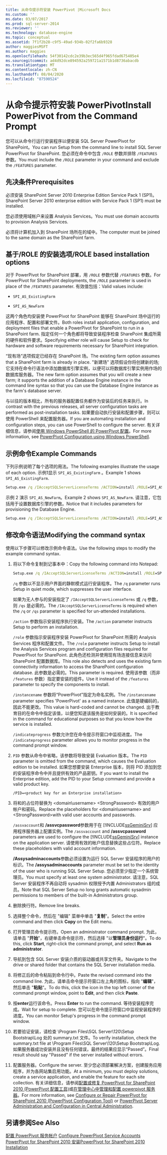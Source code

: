 ```yaml
---
title: 从命令提示符安装 PowerPivot |Microsoft Docs
ms.custom: ''
ms.date: 03/07/2017
ms.prod: sql-server-2014
ms.reviewer: ''
ms.technology: database-engine
ms.topic: conceptual
ms.assetid: 7f1f2b28-c9f5-49ad-934b-02f2fa6b9328
author: maggiesMSFT
ms.author: maggies
ms.openlocfilehash: 54f30142cdc2e39b3ec565d4f965fdad675405e4
ms.sourcegitcommit: ad4d92dce894592a259721a1571b1d8736abacdb
ms.translationtype: MT
ms.contentlocale: zh-CN
ms.lasthandoff: 08/04/2020
ms.locfileid: "87590524"
---
```

# <a name="install-powerpivot-from-the-command-prompt"></a><span data-ttu-id="0e35b-102">从命令提示符安装 PowerPivot</span><span class="sxs-lookup"><span data-stu-id="0e35b-102">Install PowerPivot from the Command Prompt</span></span>
  <span data-ttu-id="0e35b-103">您可以从命令行运行安装程序以便安装 SQL Server PowerPivot for SharePoint。</span><span class="sxs-lookup"><span data-stu-id="0e35b-103">You can run Setup from the command line to install SQL Server PowerPivot for SharePoint.</span></span> <span data-ttu-id="0e35b-104">您必须在命令中包含 `/ROLE` 参数并排除 `/FEATURES` 参数。</span><span class="sxs-lookup"><span data-stu-id="0e35b-104">You must include the `/ROLE` parameter in your command and exclude the `/FEATURES` parameter.</span></span>  
  
## <a name="prerequisites"></a><span data-ttu-id="0e35b-105">先决条件</span><span class="sxs-lookup"><span data-stu-id="0e35b-105">Prerequisites</span></span>  
 <span data-ttu-id="0e35b-106">必须安装 SharePoint Server 2010 Enterprise Edition Service Pack 1 (SP1)。</span><span class="sxs-lookup"><span data-stu-id="0e35b-106">SharePoint Server 2010 enterprise edition with Service Pack 1 (SP1) must be installed.</span></span>  
  
 <span data-ttu-id="0e35b-107">您必须使用域帐户来设置 Analysis Services。</span><span class="sxs-lookup"><span data-stu-id="0e35b-107">You must use domain accounts to provision Analysis Services.</span></span>  
  
 <span data-ttu-id="0e35b-108">必须将计算机加入到 SharePoint 场所在的域中。</span><span class="sxs-lookup"><span data-stu-id="0e35b-108">The computer must be joined to the same domain as the SharePoint farm.</span></span>  
  
##  <a name="role-based-installation-options"></a><a name="Commands"></a><span data-ttu-id="0e35b-109">基于/ROLE 的安装选项</span><span class="sxs-lookup"><span data-stu-id="0e35b-109">/ROLE based installation options</span></span>  
 <span data-ttu-id="0e35b-110">对于 PowerPivot for SharePoint 部署，用 `/ROLE` 参数代替 `/FEATURES` 参数。</span><span class="sxs-lookup"><span data-stu-id="0e35b-110">For PowerPivot for SharePoint deployments, the `/ROLE` parameter is used in place of the `/FEATURES` parameter.</span></span> <span data-ttu-id="0e35b-111">有效值包括：</span><span class="sxs-lookup"><span data-stu-id="0e35b-111">Valid values include:</span></span>  
  
-   `SPI_AS_ExistingFarm`  
  
-   `SPI_AS_NewFarm`  
  
 <span data-ttu-id="0e35b-112">这两个角色均安装使 PowerPivot for SharePoint 能够在 SharePoint 场中运行的应用程序、配置和部署文件。</span><span class="sxs-lookup"><span data-stu-id="0e35b-112">Both roles install application, configuration, and deployment files that enable a PowerPivot for SharePoint to run in a SharePoint farm.</span></span> <span data-ttu-id="0e35b-113">指定任何一个角色都将导致安装程序检查 SharePoint 集成所需的硬件和软件要求。</span><span class="sxs-lookup"><span data-stu-id="0e35b-113">Specifying either role will cause Setup to check for hardware and software requirements necessary for SharePoint integration.</span></span>  
  
 <span data-ttu-id="0e35b-114">“现有场”选项假定已经存在 SharePoint 场。</span><span class="sxs-lookup"><span data-stu-id="0e35b-114">The existing farm option assumes that a SharePoint farm is already in place.</span></span> <span data-ttu-id="0e35b-115">"新建场" 选项假设你将创建新的场;它支持在命令行语法中添加数据库引擎实例，以便可以将数据库引擎实例用作场的数据库服务器。</span><span class="sxs-lookup"><span data-stu-id="0e35b-115">The new farm option assumes that you will create a new farm; it supports the addition of a Database Engine instance in the command line syntax so that you can use the Database Engine instance as the farm's database server.</span></span>  
  
 <span data-ttu-id="0e35b-116">与以往的版本相比，所有的服务器配置任务都作为安装后的任务来执行。</span><span class="sxs-lookup"><span data-stu-id="0e35b-116">In contrast with the previous releases, all server configuration tasks are performed as post-installation tasks.</span></span> <span data-ttu-id="0e35b-117">如果要自动执行安装和配置步骤，则可以使用 PowerShell 来配置服务器。</span><span class="sxs-lookup"><span data-stu-id="0e35b-117">If you are automating installation and configuration steps, you can use PowerShell to configure the server.</span></span> <span data-ttu-id="0e35b-118">有关详细信息，请参阅[使用 Windows PowerShell 的 PowerPivot 配置](https://docs.microsoft.com/analysis-services/power-pivot-sharepoint/power-pivot-configuration-using-windows-powershell)。</span><span class="sxs-lookup"><span data-stu-id="0e35b-118">For more information, see [PowerPivot Configuration using Windows PowerShell](https://docs.microsoft.com/analysis-services/power-pivot-sharepoint/power-pivot-configuration-using-windows-powershell).</span></span>  
  
## <a name="example-commands"></a><span data-ttu-id="0e35b-119">示例命令</span><span class="sxs-lookup"><span data-stu-id="0e35b-119">Example Commands</span></span>  
 <span data-ttu-id="0e35b-120">下列示例说明了每个选项的用法。</span><span class="sxs-lookup"><span data-stu-id="0e35b-120">The following examples illustrate the usage of each option.</span></span> <span data-ttu-id="0e35b-121">示例1显示 `SPI_AS_ExistingFarm` 。</span><span class="sxs-lookup"><span data-stu-id="0e35b-121">Example 1 shows `SPI_AS_ExistingFarm`.</span></span>  
  
```cmd
Setup.exe /q /IAcceptSQLServerLicenseTerms /ACTION=install /ROLE=SPI_AS_ExistingFarm /INSTANCENAME=PowerPivot /INDICATEPROGRESS/ASSVCACCOUNT=<DomainName\UserName> /ASSVCPASSWORD=<StrongPassword> /ASSYSADMINACCOUNTS=<DomainName\UserName>   
```  
  
 <span data-ttu-id="0e35b-122">示例 2 演示 `SPI_AS_NewFarm`。</span><span class="sxs-lookup"><span data-stu-id="0e35b-122">Example 2 shows `SPI_AS_NewFarm`.</span></span> <span data-ttu-id="0e35b-123">请注意，它包括用于设置数据库引擎的参数。</span><span class="sxs-lookup"><span data-stu-id="0e35b-123">Notice that it includes parameters for provisioning the Database Engine.</span></span>  
  
```cmd
Setup.exe /q /IAcceptSQLServerLicenseTerms /ACTION=install /ROLE=SPI_AS_NewFarm /INSTANCENAME=PowerPivot /INDICATEPROGRESS/SQLSVCACCOUNT=<DomainName\UserName> /SQLSVCPASSWORD=<StrongPassword> /SQLSYSADMINACCOUNTS=<DomainName\UserName> /AGTSVCACCOUNT=<DomainName\UserName> /AGTSVCPASSWORD=<StrongPassword> /ASSVCACCOUNT=<DomainName\UserName> /ASSVCPASSWORD=<StrongPassword> /ASSYSADMINACCOUNTS=<DomainName\UserName>   
```  
  
##  <a name="modifying-the-command-syntax"></a><a name="Join"></a><span data-ttu-id="0e35b-124">修改命令语法</span><span class="sxs-lookup"><span data-stu-id="0e35b-124">Modifying the command syntax</span></span>  
 <span data-ttu-id="0e35b-125">使用以下步骤可以修改示例命令语法。</span><span class="sxs-lookup"><span data-stu-id="0e35b-125">Use the following steps to modify the example command syntax.</span></span>  
  
1.  <span data-ttu-id="0e35b-126">将以下命令复制到记事本中：</span><span class="sxs-lookup"><span data-stu-id="0e35b-126">Copy the following command into Notepad:</span></span>  
  
    ```cmd
    Setup.exe /q /IAcceptSQLServerLicenseTerms /ACTION=install /ROLE=SPI_AS_ExistingFarm /INSTANCENAME=PowerPivot /INDICATEPROGRESS/ASSVCACCOUNT=<DomainName\UserName> /ASSVCPASSWORD=<StrongPassword> /ASSYSADMINACCOUNTS=<DomainName\UserName>   
    ```  
  
     <span data-ttu-id="0e35b-127">`/q` 参数以不显示用户界面的静默模式运行安装程序。</span><span class="sxs-lookup"><span data-stu-id="0e35b-127">The `/q` parameter runs Setup in quiet mode, which suppresses the user interface.</span></span>  
  
     <span data-ttu-id="0e35b-128">如果为无人参与的安装指定了 `/IAcceptSQLServerLicenseTerms` 或 `/q` 参数，则 `/qs` 是必需的。</span><span class="sxs-lookup"><span data-stu-id="0e35b-128">The `/IAcceptSQLServerLicenseTerms` is required when the `/q` or `/qs` parameter is specified for un-attended installations.</span></span>  
  
     <span data-ttu-id="0e35b-129">`/action` 参数指示安装程序执行安装。</span><span class="sxs-lookup"><span data-stu-id="0e35b-129">The `/action` parameter instructs Setup to perform an installation.</span></span>  
  
     <span data-ttu-id="0e35b-130">`/role` 参数指示安装程序安装 PowerPivot for SharePoint 所需的 Analysis Services 程序和配置文件。</span><span class="sxs-lookup"><span data-stu-id="0e35b-130">The `/role` parameter instructs Setup to install the Analysis Services program and configuration files required for PowerPivot for SharePoint.</span></span> <span data-ttu-id="0e35b-131">此角色还检测并使用现有场连接信息来访问 SharePoint 配置数据库。</span><span class="sxs-lookup"><span data-stu-id="0e35b-131">This role also detects and uses the existing farm connectivity information to access the SharePoint configuration database.</span></span> <span data-ttu-id="0e35b-132">此参数是必需的。</span><span class="sxs-lookup"><span data-stu-id="0e35b-132">This parameter is required.</span></span> <span data-ttu-id="0e35b-133">使用该参数（而非 `/features` 参数）指定要安装的组件。</span><span class="sxs-lookup"><span data-stu-id="0e35b-133">Use it instead of the `/features` parameter to specify the components to install.</span></span>  
  
     <span data-ttu-id="0e35b-134">`/instancename` 参数将“PowerPivot”指定为命名实例。</span><span class="sxs-lookup"><span data-stu-id="0e35b-134">The `/instancename` parameter specifies 'PowerPivot' as a named instance.</span></span> <span data-ttu-id="0e35b-135">此值是硬编码的，因此不能更改。</span><span class="sxs-lookup"><span data-stu-id="0e35b-135">This value is hard-coded and cannot be changed.</span></span> <span data-ttu-id="0e35b-136">出于教育目的在命令中指定该值，以便您知道该服务是如何安装的。</span><span class="sxs-lookup"><span data-stu-id="0e35b-136">It is specified in the command for educational purposes so that you know how the service is installed.</span></span>  
  
     <span data-ttu-id="0e35b-137">`/indicateprogress` 参数允许您在命令提示符窗口中监视进度。</span><span class="sxs-lookup"><span data-stu-id="0e35b-137">The `/indicateprogress` parameter allows you to monitor progress in the command prompt window.</span></span>  
  
2.  <span data-ttu-id="0e35b-138">`PID` 参数从命令中省略，该参数将导致安装 Evaluation 版本。</span><span class="sxs-lookup"><span data-stu-id="0e35b-138">The `PID` parameter is omitted from the command, which causes the Evaluation edition to be installed.</span></span> <span data-ttu-id="0e35b-139">如果您想要安装 Enterprise 版本，则将 PID 添加到您的安装程序命令中并且提供有效的产品密钥。</span><span class="sxs-lookup"><span data-stu-id="0e35b-139">If you want to install the Enterprise edition, add the PID to your Setup command and provide a valid product key.</span></span>  
  
    ```  
    /PID=<product key for an Enterprise installation>  
    ```  
  
3.  <span data-ttu-id="0e35b-140">将和的占位符替换为 \<domain\username> \<StrongPassword> 有效的用户帐户和密码。</span><span class="sxs-lookup"><span data-stu-id="0e35b-140">Replace the placeholders for \<domain\username> and \<StrongPassword>with valid user accounts and passwords.</span></span>  
  
     <span data-ttu-id="0e35b-141">`/assvaccount`和 **/assvcpassword**参数用于在 [!INCLUDE[ssGeminiSrv](../../includes/ssgeminisrv-md.md)] 应用程序服务器上配置实例。</span><span class="sxs-lookup"><span data-stu-id="0e35b-141">The `/assvaccount` and **/assvcpassword** parameters are used to configure the [!INCLUDE[ssGeminiSrv](../../includes/ssgeminisrv-md.md)] instance on the application server.</span></span> <span data-ttu-id="0e35b-142">请使用有效的帐户信息替换这些占位符。</span><span class="sxs-lookup"><span data-stu-id="0e35b-142">Replace these placeholders with valid account information.</span></span>  
  
     <span data-ttu-id="0e35b-143">**/Assysadminaccounts**参数必须设置为运行 SQL Server 安装程序的用户的标识。</span><span class="sxs-lookup"><span data-stu-id="0e35b-143">The **/assysadminaccounts** parameter must be set to the identity of the user who is running SQL Server Setup.</span></span> <span data-ttu-id="0e35b-144">您必须至少指定一个系统管理员。</span><span class="sxs-lookup"><span data-stu-id="0e35b-144">You must specify at least one system administrator.</span></span> <span data-ttu-id="0e35b-145">请注意，SQL Server 安装程序不再自动将 sysadmin 权限授予内置 Administrators 组的成员。</span><span class="sxs-lookup"><span data-stu-id="0e35b-145">Note that SQL Server Setup no long grants automatic sysadmin permissions to members of the built-in Administrators group.</span></span>  
  
4.  <span data-ttu-id="0e35b-146">删除换行符。</span><span class="sxs-lookup"><span data-stu-id="0e35b-146">Remove line breaks.</span></span>  
  
5.  <span data-ttu-id="0e35b-147">选择整个命令，然后在 "编辑" 菜单中单击 "**复制**"。</span><span class="sxs-lookup"><span data-stu-id="0e35b-147">Select the entire command and then click **Copy** on the Edit menu.</span></span>  
  
6.  <span data-ttu-id="0e35b-148">打开管理员命令提示符。</span><span class="sxs-lookup"><span data-stu-id="0e35b-148">Open an administrator command prompt.</span></span> <span data-ttu-id="0e35b-149">为此，请单击 "**开始**"，右键单击命令提示符，然后选择 "以**管理员身份运行**"。</span><span class="sxs-lookup"><span data-stu-id="0e35b-149">To do this, click **Start**, right-click the command prompt, and select **Run as administrator**.</span></span>  
  
7.  <span data-ttu-id="0e35b-150">导航到包含 SQL Server 安装介质的驱动器或共享文件夹。</span><span class="sxs-lookup"><span data-stu-id="0e35b-150">Navigate to the drive or shared folder that contains the SQL Server installation media.</span></span>  
  
8.  <span data-ttu-id="0e35b-151">将修正后的命令粘贴到命令行中。</span><span class="sxs-lookup"><span data-stu-id="0e35b-151">Paste the revised command into the command line.</span></span> <span data-ttu-id="0e35b-152">为此，请单击命令提示符窗口左上角的图标，指向 "**编辑**"，然后单击 "**粘贴**"。</span><span class="sxs-lookup"><span data-stu-id="0e35b-152">To do this, click the icon in the top left corner of the command prompt window, point to **Edit**, and then click **Paste**.</span></span>  
  
9. <span data-ttu-id="0e35b-153">按**enter**运行该命令。</span><span class="sxs-lookup"><span data-stu-id="0e35b-153">Press **Enter** to run the command.</span></span> <span data-ttu-id="0e35b-154">等待安装程序完成。</span><span class="sxs-lookup"><span data-stu-id="0e35b-154">Wait for setup to complete.</span></span> <span data-ttu-id="0e35b-155">您可以在命令提示符窗口中监视安装程序的进度。</span><span class="sxs-lookup"><span data-stu-id="0e35b-155">You can monitor Setup's progress in the command prompt window.</span></span>  
  
10. <span data-ttu-id="0e35b-156">若要验证安装，请检查 \Program Files\SQL Server\120\Setup Bootstrap\Log 处的 summary.txt 文件。</span><span class="sxs-lookup"><span data-stu-id="0e35b-156">To verify installation, check the summary.txt file at \Program Files\SQL Server\120\Setup Bootstrap\Log.</span></span> <span data-ttu-id="0e35b-157">如果服务器成功安装并且没有任何错误，最终的结果应显示“Passed”。</span><span class="sxs-lookup"><span data-stu-id="0e35b-157">Final result should say "Passed" if the server installed without errors.</span></span>  
  
11. <span data-ttu-id="0e35b-158">配置服务器。</span><span class="sxs-lookup"><span data-stu-id="0e35b-158">Configure the server.</span></span> <span data-ttu-id="0e35b-159">至少您必须部署解决方案，创建服务应用程序，并为各网站集启用功能。</span><span class="sxs-lookup"><span data-stu-id="0e35b-159">At a minimum, you must deploy solutions, create a service application, and enable the feature for each site collection.</span></span> <span data-ttu-id="0e35b-160">有关详细信息，请参阅[配置或修复 PowerPivot for SharePoint 2010 &#40;PowerPivot 配置工具&#41;](../../../2014/analysis-services/configure-repair-powerpivot-sharepoint-2010.md)或[在管理中心中管理和配置 powerpivot 服务器](https://docs.microsoft.com/analysis-services/power-pivot-sharepoint/power-pivot-server-administration-and-configuration-in-central-administration)。</span><span class="sxs-lookup"><span data-stu-id="0e35b-160">For more information, see [Configure or Repair PowerPivot for SharePoint 2010 &#40;PowerPivot Configuration Tool&#41;](../../../2014/analysis-services/configure-repair-powerpivot-sharepoint-2010.md) or [PowerPivot Server Administration and Configuration in Central Administration](https://docs.microsoft.com/analysis-services/power-pivot-sharepoint/power-pivot-server-administration-and-configuration-in-central-administration).</span></span>  
  
## <a name="see-also"></a><span data-ttu-id="0e35b-161">另请参阅</span><span class="sxs-lookup"><span data-stu-id="0e35b-161">See Also</span></span>  
 <span data-ttu-id="0e35b-162">[配置 PowerPivot 服务帐户](https://docs.microsoft.com/analysis-services/power-pivot-sharepoint/configure-power-pivot-service-accounts) </span><span class="sxs-lookup"><span data-stu-id="0e35b-162">[Configure PowerPivot Service Accounts](https://docs.microsoft.com/analysis-services/power-pivot-sharepoint/configure-power-pivot-service-accounts) </span></span>  
 [<span data-ttu-id="0e35b-163">PowerPivot for SharePoint 2010 安装</span><span class="sxs-lookup"><span data-stu-id="0e35b-163">PowerPivot for SharePoint 2010 Installation</span></span>](../../../2014/sql-server/install/powerpivot-for-sharepoint-2010-installation.md)  

